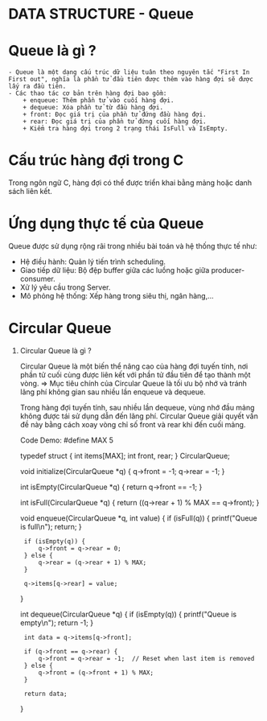 # DATA STRUCTURE - Queue

# Queue là gì ?

    - Queue là một dạng cấu trúc dữ liệu tuân theo nguyên tắc "First In First out", nghĩa là phần tử đầu tiên được thêm vào hàng đợi sẽ được lấy ra đầu tiên.
    - Các thao tác cơ bản trên hàng đợi bao gồm:
        + enqueue: Thêm phần tử vào cuối hàng đợi.
        + dequeue: Xóa phần tử từ đầu hàng đợi.
        + front: Đọc giá trị của phần tử đứng đầu hàng đợi.
        + rear: Đọc giá trị của phần tử đứng cuối hàng đợi.
        + Kiểm tra hàng đợi trong 2 trạng thái IsFull và IsEmpty.

# Cấu trúc hàng đợi trong C

Trong ngôn ngữ C, hàng đợi có thể được triển khai bằng mảng hoặc danh sách liên kết.

# Ứng dụng thực tế của Queue

Queue được sử dụng rộng rãi trong nhiều bài toán và hệ thống thực tế như:
- Hệ điều hành: Quản lý tiến trình scheduling.
- Giao tiếp dữ liệu: Bộ đệp buffer giữa các luồng hoặc giữa producer-consumer.
- Xử lý yêu cầu trong Server.
- Mô phỏng hệ thống: Xếp hàng trong siêu thị, ngân hàng,...

# Circular Queue

1. Circular Queue là gì ?
        
    Circular Queue là một biến thể nâng cao của hàng đợi tuyến tính, nơi phần tử cuối cùng được liên kết với phần tử đầu tiên để tạo thành một vòng.
    => Mục tiêu chính của Circular Queue là  tối ưu bộ nhớ và tránh lãng phí không gian sau nhiều lần enqueue và dequeue.

    Trong hàng đợi tuyến tính, sau nhiều lần dequeue, vùng nhớ đầu mảng không được tái sử dụng dẫn đến lãng phí. Circular Queue giải quyết vấn đề này bằng cách xoay vòng chỉ số front và rear khi đến cuối mảng.

    Code Demo:
    #define MAX 5

    typedef struct {
        int items[MAX];
        int front, rear;
    } CircularQueue;

    void initialize(CircularQueue *q) {
        q->front = -1;
        q->rear = -1;
    }

    int isEmpty(CircularQueue *q) {
        return q->front == -1;
    }

    int isFull(CircularQueue *q) {
        return ((q->rear + 1) % MAX == q->front);
    }

    void enqueue(CircularQueue *q, int value) {
        if (isFull(q)) {
            printf("Queue is full\n");
            return;
        }

        if (isEmpty(q)) {
            q->front = q->rear = 0;
        } else {
            q->rear = (q->rear + 1) % MAX;
        }

        q->items[q->rear] = value;
    }

    int dequeue(CircularQueue *q) {
        if (isEmpty(q)) {
            printf("Queue is empty\n");
            return -1;
        }

        int data = q->items[q->front];

        if (q->front == q->rear) {
            q->front = q->rear = -1;  // Reset when last item is removed
        } else {
            q->front = (q->front + 1) % MAX;
        }

        return data;
    }
